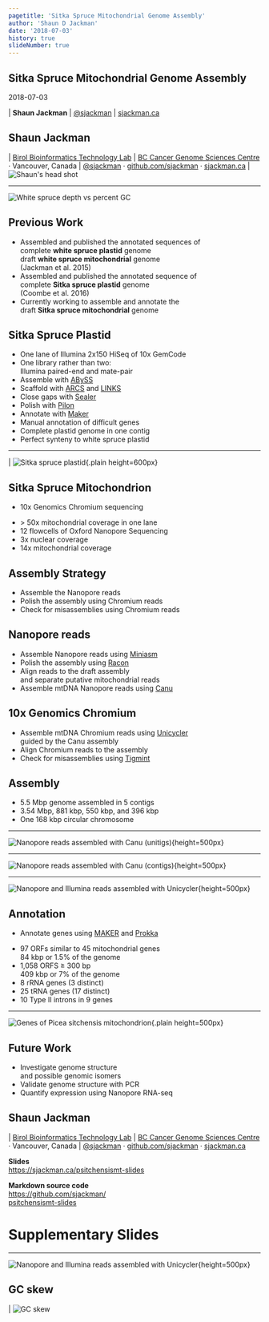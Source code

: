 ```yaml
---
pagetitle: 'Sitka Spruce Mitochondrial Genome Assembly'
author: 'Shaun D Jackman'
date: '2018-07-03'
history: true
slideNumber: true
---
```


## Sitka Spruce Mitochondrial Genome Assembly

2018-07-03

| **Shaun Jackman**
| [\@sjackman][]
| [sjackman.ca](http://sjackman.ca)

[\@sjackman]: http://twitter.com/sjackman

## Shaun Jackman

| [Birol Bioinformatics Technology Lab](http://www.birollab.ca)
| [BC Cancer Genome Sciences Centre](http://bcgsc.ca) &middot; Vancouver, Canada
| [\@sjackman][] &middot; [github.com/sjackman](https://github.com/sjackman) &middot; [sjackman.ca](http://sjackman.ca)
| ![Shaun's head shot](images/sjackman.jpg)

----------------------------------------

![White spruce depth vs percent GC](images/picea-glauca-depth-gc.png)

## Previous Work

+ Assembled and published the annotated sequences of \
  complete **white spruce plastid** genome \
  draft **white spruce mitochondrial** genome \
  (Jackman et al. 2015)
+ Assembled and published the annotated sequence of \
  complete **Sitka spruce plastid** genome \
  (Coombe et al. 2016)
+ Currently working to assemble and annotate the \
  draft **Sitka spruce mitochondrial** genome

## Sitka Spruce Plastid

+ One lane of Illumina 2x150 HiSeq of 10x GemCode
+ One library rather than two: \
  Illumina paired-end and mate-pair
+ Assemble with [ABySS][]
+ Scaffold with [ARCS][] and [LINKS][]
+ Close gaps with [Sealer][]
+ Polish with [Pilon][]
+ Annotate with [Maker][]
+ Manual annotation of difficult genes
+ Complete plastid genome in one contig
+ Perfect synteny to white spruce plastid

----------------------------------------

| ![Sitka spruce plastid](images/picea-sitchensis-plastid.png){.plain height=600px}

## Sitka Spruce Mitochondrion

+ 10x Genomics Chromium sequencing
- &gt; 50x mitochondrial coverage in one lane
- 12 flowcells of Oxford Nanopore Sequencing
- 3x nuclear coverage
- 14x mitochondrial coverage

## Assembly Strategy

- Assemble the Nanopore reads
- Polish the assembly using Chromium reads
- Check for misassemblies using Chromium reads

## Nanopore reads

- Assemble Nanopore reads using [Miniasm][]
- Polish the assembly using [Racon][]
- Align reads to the draft assembly \
  and separate putative mitochondrial reads
- Assemble mtDNA Nanopore reads using [Canu][]

## 10x Genomics Chromium

- Assemble mtDNA Chromium reads using [Unicycler][] \
  guided by the Canu assembly
- Align Chromium reads to the assembly
- Check for misassemblies using [Tigmint][]

## Assembly

- 5.5 Mbp genome assembled in 5 contigs
- 3.54 Mbp, 881 kbp, 550 kbp, and 396 kbp
- One 168 kbp circular chromosome

----------------------------------------

![Nanopore reads assembled with Canu (unitigs)](images/canu-unitigs.png){height=500px}

----------------------------------------

![Nanopore reads assembled with Canu (contigs)](images/canu-contigs.png){height=500px}

----------------------------------------

![Nanopore and Illumina reads assembled with Unicycler](images/unicycler.png){height=500px}

## Annotation

+ Annotate genes using [MAKER][] and [Prokka][]
- 97 ORFs similar to 45 mitochondrial genes \
  84 kbp or 1.5% of the genome
- 1,058 ORFS &geq; 300 bp \
  409 kbp or 7% of the genome
- 8 rRNA genes (3 distinct)
- 25 tRNA genes (17 distinct)
- 10 Type II introns in 9 genes

----------------------------------------

![Genes of Picea sitchensis mitochondrion](images/picea-sitchensis-mitochondrion.png){.plain height=500px}

## Future Work

- Investigate genome structure \
  and possible genomic isomers
- Validate genome structure with PCR
- Quantify expression using Nanopore RNA-seq

## Shaun Jackman

| [Birol Bioinformatics Technology Lab](http://www.birollab.ca)
| [BC Cancer Genome Sciences Centre](http://bcgsc.ca) &middot; Vancouver, Canada
| [\@sjackman][] &middot; [github.com/sjackman](https://github.com/sjackman) &middot; [sjackman.ca](http://sjackman.ca)

**Slides** \
<https://sjackman.ca/psitchensismt-slides>

**Markdown source code** \
[https://github.com/sjackman/ \
psitchensismt-slides](https://github.com/sjackman/psitchensismt-slides)

[ABySS]: https://github.com/bcgsc/abyss
[ARCS]: https://github.com/bcgsc/arcs
[Canu]: https://github.com/marbl/canu
[LINKS]: https://github.com/warrenlr/LINKS
[MAKER]: http://www.yandell-lab.org/software/maker.html
[Miniasm]: https://github.com/lh3/miniasm
[Pilon]: http://www.broadinstitute.org/software/pilon/]
[Prokka]: http://www.vicbioinformatics.com/software.prokka.shtml
[Racon]: https://github.com/isovic/racon
[Sealer]: https://github.com/bcgsc/abyss/tree/master/Sealer
[Tigmint]: https://github.com/bcgsc/tigmint
[Unicycler]: https://github.com/rrwick/Unicycler

# Supplementary Slides

----------------------------------------

![Nanopore and Illumina reads assembled with Unicycler](images/unicycler-rainbow.png){height=500px}

## GC skew

| ![GC skew](images/gc-skew.png)
